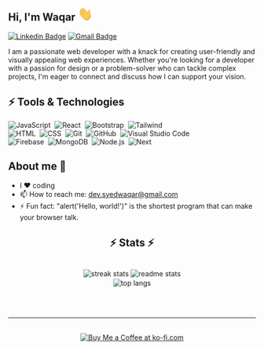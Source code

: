 <h2> Hi, I'm Waqar <img src="https://raw.githubusercontent.com/ABSphreak/ABSphreak/master/gifs/Hi.gif" width="30px"> </h2>

[![Linkedin Badge](https://img.shields.io/badge/-syedwaqarr-blue?style=flat-square&logo=Linkedin&logoColor=white&link=https://www.linkedin.com/in/syedwaqarr/)](https://www.linkedin.com/in/syedwaqarr/) 
[![Gmail Badge](https://img.shields.io/badge/-dev.syedwaqar@gmail.com-c14438?style=flat-square&logo=Gmail&logoColor=white&link=mailto:dev.syedwaqar@gmail.com)](mailto:dev.syedwaqar@gmail.com)

I am a passionate web developer with a knack for creating user-friendly and visually appealing web experiences. Whether you're looking for a developer with a passion for design or a problem-solver who can tackle complex projects, I'm eager to connect and discuss how I can support your vision.


## ⚡ Tools & Technologies
![JavaScript](https://img.shields.io/badge/-JavaScript-05122A?style=flat&logo=javascript)&nbsp;
![React](https://img.shields.io/badge/-React-05122A?style=flat&logo=react)&nbsp;
![Bootstrap](https://img.shields.io/badge/-Bootstrap-05122A?style=flat&logo=bootstrap&logoColor=563D7C)&nbsp;
![Tailwind](https://img.shields.io/badge/tailwindcss-0F172A?&logo=tailwindcss)\
![HTML](https://img.shields.io/badge/-HTML-05122A?style=flat&logo=HTML5)&nbsp;
![CSS](https://img.shields.io/badge/-CSS-05122A?style=flat&logo=CSS3&logoColor=1572B6)&nbsp;
![Git](https://img.shields.io/badge/-Git-05122A?style=flat&logo=git)&nbsp;
![GitHub](https://img.shields.io/badge/-GitHub-05122A?style=flat&logo=github)&nbsp;
![Visual Studio Code](https://img.shields.io/badge/-Visual%20Studio%20Code-05122A?style=flat&logo=visual-studio-code&logoColor=007ACC)&nbsp;\
![Firebase](https://img.shields.io/badge/-Firebase-05122A?style=flat&logo=firebase)&nbsp;
![MongoDB](https://img.shields.io/badge/-MongoDb-05122A?style=flat&logo=MongoDB)&nbsp;
![Node.js](https://img.shields.io/badge/-Node.js-05122A?style=flat&logo=node.js)&nbsp;
![Next](https://img.shields.io/badge/next.js-000000?style=for-the-badge&logo=nextdotjs&logoColor=white)

## About me 🌝
- I ❤️ coding
- 📫 How to reach me: dev.syedwaqar@gmail.com
- ⚡ Fun fact: "alert('Hello, world!')" is the shortest program that can make your browser talk.

<h2 align="center">⚡ Stats ⚡</h2>
<br>
<div align=center>
  <img width=350 src="https://github-readme-streak-stats-syedwaqarr.vercel.app/?user=syedwaqarr&count_private=true&theme=react&border_radius=10" alt="streak stats"/>
  <img width=350 src="https://github-readme-stats-syedwaqarr.vercel.app/api?username=syedwaqarr&count_private=true&show_icons=true&theme=react&rank_icon=github&border_radius=10" alt="readme stats" />
  <br/>
  <img width=325 align="center" src="https://github-readme-stats-syedwaqarr.vercel.app/api/top-langs/?username=syedwaqarr&hide=HTML&langs_count=8&layout=compact&theme=react&border_radius=10&size_weight=0.5&count_weight=0.5&exclude_repo=github-readme-stats" alt="top langs" />
</div>

<br/><br/>

<hr/>

<br/>

<div align="center">
<a href='https://ko-fi.com/V7V4RAK9C' target='_blank'><img height='64' style='border:0px;height:64px;' src='https://storage.ko-fi.com/cdn/kofi1.png?v=3' border='0' alt='Buy Me a Coffee at ko-fi.com' /></a>
</div>
